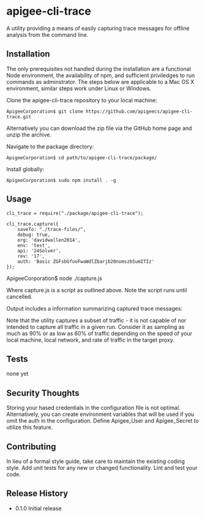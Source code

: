 apigee-cli-trace
===================

A utility providing a means of easily capturing trace messages for offline analysis from the command line.

## Installation

The only prerequisites not handled during the installation are a functional Node environment, the availability of npm, and sufficient priviledges to run commands as adminstrator. The steps below are applicable to a Mac OS X environment, similar steps work under Linux or Windows. 
	
Clone the apigee-cli-trace repository to your local machine:

	ApigeeCorporation$ git clone https://github.com/apigeecs/apigee-cli-trace.git

Alternatively you can download the zip file via the GitHub home page and unzip the archive.

Navigate to the package directory:

	ApigeeCorporation$ cd path/to/apigee-cli-trace/package/

Install globally:

	ApigeeCorporation$ sudo npm install . -g

## Usage

	cli_trace = require("./package/apigee-cli-trace");
 
	cli_trace.capture({
	    saveTo: "./trace-files/",
	    debug: true,
	   	org: 'davidwallen2014',
	    env: 'test',
	    api: '24Solver',
	    rev: '17',
	    auth: 'Basic ZGFsbGfooFwaWdlZbarjb20nomszbSumITIz'
	});

ApigeeCorporation$ node ./capture.js

Where capture.js is a script as outlined above. Note the script runs until cancelled.

Output includes a information summarizing captured trace messages:

Note that the utility captures a subset of traffic - it is not capable of nor intended to capture all traffic in a given run. Consider it as sampling as much as 90% or as low as 60% of traffic depending on the speed of your local machine, local network, and rate of traffic in the target proxy.

## Tests

  none yet


## Security Thoughts

Storing your hased credentials in the configuration file is not optimal. Alternatively, you can create environment variables that will be used if you omit the auth in the configuration. Define Apigee_User and Apigee_Secret to utilize this feature.

## Contributing

In lieu of a formal style guide, take care to maintain the existing coding style.
Add unit tests for any new or changed functionality. Lint and test your code.

## Release History

* 0.1.0 Initial release
